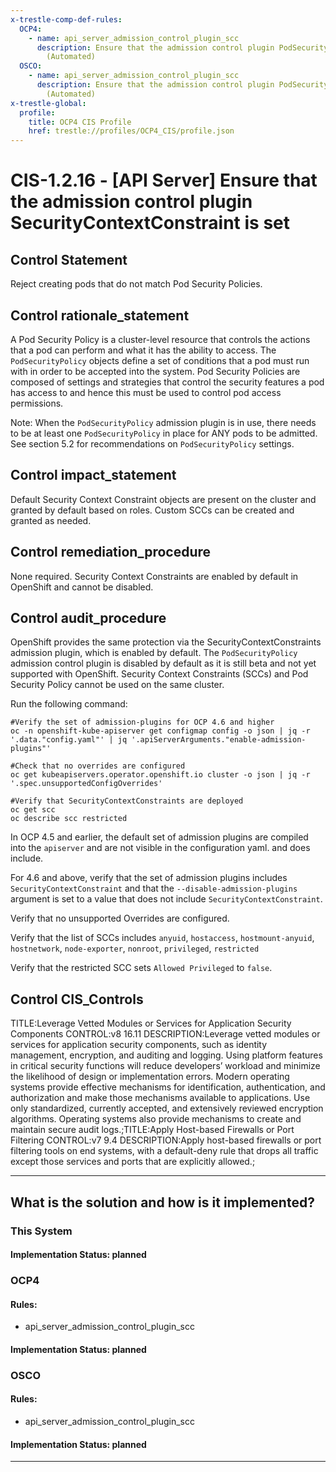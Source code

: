 ```yaml
---
x-trestle-comp-def-rules:
  OCP4:
    - name: api_server_admission_control_plugin_scc
      description: Ensure that the admission control plugin PodSecurityPolicy is set
        (Automated)
  OSCO:
    - name: api_server_admission_control_plugin_scc
      description: Ensure that the admission control plugin PodSecurityPolicy is set
        (Automated)
x-trestle-global:
  profile:
    title: OCP4 CIS Profile
    href: trestle://profiles/OCP4_CIS/profile.json
---
```


# CIS-1.2.16 - \[API Server\] Ensure that the admission control plugin SecurityContextConstraint is set

## Control Statement

Reject creating pods that do not match Pod Security Policies.

## Control rationale_statement

A Pod Security Policy is a cluster-level resource that controls the actions that a pod can perform and what it has the ability to access. The `PodSecurityPolicy` objects define a set of conditions that a pod must run with in order to be accepted into the system. Pod Security Policies are composed of settings and strategies that control the security features a pod has access to and hence this must be used to control pod access permissions.

Note: When the `PodSecurityPolicy` admission plugin is in use, there needs to be at least one `PodSecurityPolicy` in place for ANY pods to be admitted. See section 5.2 for recommendations on `PodSecurityPolicy` settings.

## Control impact_statement

Default Security Context Constraint objects are present on the cluster and granted by default based on roles. Custom SCCs can be created and granted as needed.

## Control remediation_procedure

None required. Security Context Constraints are enabled by default in OpenShift and cannot be disabled.

## Control audit_procedure

OpenShift provides the same protection via the SecurityContextConstraints admission plugin, which is enabled by default. The `PodSecurityPolicy` admission control plugin is disabled by default as it is still beta and not yet supported with OpenShift. Security Context Constraints (SCCs) and Pod Security Policy cannot be used on the same cluster.

Run the following command:

```
#Verify the set of admission-plugins for OCP 4.6 and higher
oc -n openshift-kube-apiserver get configmap config -o json | jq -r '.data."config.yaml"' | jq '.apiServerArguments."enable-admission-plugins"'

#Check that no overrides are configured
oc get kubeapiservers.operator.openshift.io cluster -o json | jq -r '.spec.unsupportedConfigOverrides'

#Verify that SecurityContextConstraints are deployed
oc get scc
oc describe scc restricted
```

In OCP 4.5 and earlier, the default set of admission plugins are compiled into the `apiserver` and are not visible in the configuration yaml. and does include.

For 4.6 and above, verify that the set of admission plugins includes `SecurityContextConstraint` and that the `--disable-admission-plugins` argument is set to a value that does not include `SecurityContextConstraint`. 

Verify that no unsupported Overrides are configured.

Verify that the list of SCCs includes `anyuid`, `hostaccess`, `hostmount-anyuid`, `hostnetwork`, `node-exporter`, `nonroot`, `privileged`, `restricted` 

Verify that the restricted SCC sets `Allowed Privileged` to `false`.

## Control CIS_Controls

TITLE:Leverage Vetted Modules or Services for Application Security Components CONTROL:v8 16.11 DESCRIPTION:Leverage vetted modules or services for application security components, such as identity management, encryption, and auditing and logging. Using platform features in critical security functions will reduce developers’ workload and minimize the likelihood of design or implementation errors. Modern operating systems provide effective mechanisms for identification, authentication, and authorization and make those mechanisms available to applications. Use only standardized, currently accepted, and extensively reviewed encryption algorithms. Operating systems also provide mechanisms to create and maintain secure audit logs.;TITLE:Apply Host-based Firewalls or Port Filtering CONTROL:v7 9.4 DESCRIPTION:Apply host-based firewalls or port filtering tools on end systems, with a default-deny rule that drops all traffic except those services and ports that are explicitly allowed.;

______________________________________________________________________

## What is the solution and how is it implemented?

<!-- For implementation status enter one of: implemented, partial, planned, alternative, not-applicable -->

<!-- Note that the list of rules under ### Rules: is read-only and changes will not be captured after assembly to JSON -->

### This System

<!-- Add implementation prose for the main This System component for control: CIS-1.2.16 -->

#### Implementation Status: planned

### OCP4

<!-- Add control implementation description here for control: CIS-1.2.16 -->

#### Rules:

  - api_server_admission_control_plugin_scc

#### Implementation Status: planned

### OSCO

<!-- Add control implementation description here for control: CIS-1.2.16 -->

#### Rules:

  - api_server_admission_control_plugin_scc

#### Implementation Status: planned

______________________________________________________________________

